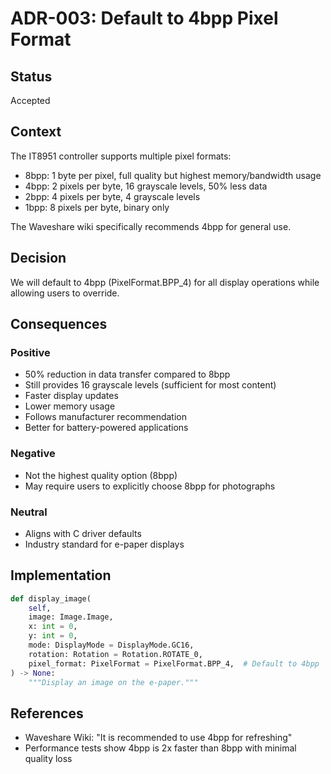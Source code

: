 # ADR-003: Default to 4bpp Pixel Format

## Status

Accepted

## Context

The IT8951 controller supports multiple pixel formats:

- 8bpp: 1 byte per pixel, full quality but highest memory/bandwidth usage
- 4bpp: 2 pixels per byte, 16 grayscale levels, 50% less data
- 2bpp: 4 pixels per byte, 4 grayscale levels
- 1bpp: 8 pixels per byte, binary only

The Waveshare wiki specifically recommends 4bpp for general use.

## Decision

We will default to 4bpp (PixelFormat.BPP_4) for all display operations while allowing users to override.

## Consequences

### Positive

- 50% reduction in data transfer compared to 8bpp
- Still provides 16 grayscale levels (sufficient for most content)
- Faster display updates
- Lower memory usage
- Follows manufacturer recommendation
- Better for battery-powered applications

### Negative

- Not the highest quality option (8bpp)
- May require users to explicitly choose 8bpp for photographs

### Neutral

- Aligns with C driver defaults
- Industry standard for e-paper displays

## Implementation

```python
def display_image(
    self,
    image: Image.Image,
    x: int = 0,
    y: int = 0,
    mode: DisplayMode = DisplayMode.GC16,
    rotation: Rotation = Rotation.ROTATE_0,
    pixel_format: PixelFormat = PixelFormat.BPP_4,  # Default to 4bpp
) -> None:
    """Display an image on the e-paper."""
```

## References

- Waveshare Wiki: "It is recommended to use 4bpp for refreshing"
- Performance tests show 4bpp is 2x faster than 8bpp with minimal quality loss
